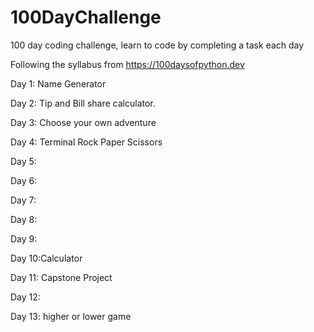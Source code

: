 # 100DayChallenge
100 day coding challenge, learn to code by completing a task each day

Following the syllabus from https://100daysofpython.dev

Day 1: Name Generator

Day 2: Tip and Bill share calculator.

Day 3: Choose your own adventure

Day 4: Terminal Rock Paper Scissors

Day 5:

Day 6:

Day 7:

Day 8:

Day 9:

Day 10:Calculator

Day 11: Capstone Project

Day 12:

Day 13: higher or lower game
